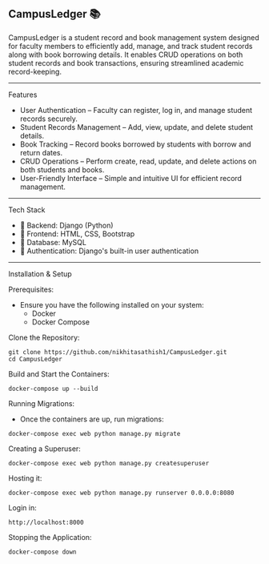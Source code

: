 CampusLedger 📚
-------------------------------------------------------------------------------------------------------------------------------------------------------------------------------------------------------------------------------
CampusLedger is a student record and book management system designed for faculty members to efficiently add, manage, and track student records along with book borrowing details. It enables CRUD operations on both student records and book transactions, ensuring streamlined academic record-keeping.

-------------------------------------------------------------------------------------------------------------------------------------------------------------------------------------------------------------------------------

Features
- User Authentication – Faculty can register, log in, and manage student records securely.
- Student Records Management – Add, view, update, and delete student details.
- Book Tracking – Record books borrowed by students with borrow and return dates.
- CRUD Operations – Perform create, read, update, and delete actions on both students and books.
- User-Friendly Interface – Simple and intuitive UI for efficient record management.

-------------------------------------------------------------------------------------------------------------------------------------------------------------------------------------------------------------------------------

Tech Stack
- 🔹 Backend: Django (Python)
- 🔹 Frontend: HTML, CSS, Bootstrap
- 🔹 Database: MySQL
- 🔹 Authentication: Django's built-in user authentication

-------------------------------------------------------------------------------------------------------------------------------------------------------------------------------------------------------------------------------

Installation & Setup

Prerequisites:
- Ensure you have the following installed on your system:
  - Docker
  - Docker Compose

Clone the Repository:
```
git clone https://github.com/nikhitasathish1/CampusLedger.git
cd CampusLedger
```

Build and Start the Containers:
```
docker-compose up --build
```

Running Migrations:
- Once the containers are up, run migrations:
```
docker-compose exec web python manage.py migrate
```

Creating a Superuser:
```
docker-compose exec web python manage.py createsuperuser
```

Hosting it:
```
docker-compose exec web python manage.py runserver 0.0.0.0:8080
```

Login in:
```
http://localhost:8000
```

Stopping the Application:
```
docker-compose down
```
